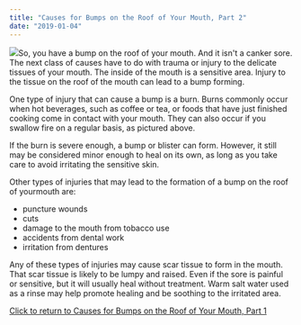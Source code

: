 ```yaml
---
title: "Causes for Bumps on the Roof of Your Mouth, Part 2"
date: "2019-01-04"
---
```


![](/images/dentist-fairfield-bump-on-the-roof-of-your-mouth-part-2-1024x682.jpeg)So, you have a bump on the roof of your mouth. And it isn't a canker sore. The next class of causes have to do with trauma or injury to the delicate tissues of your mouth. The inside of the mouth is a sensitive area. Injury to the tissue on the roof of the mouth can lead to a bump forming.

One type of injury that can cause a bump is a burn. Burns commonly occur when hot beverages, such as coffee or tea, or foods that have just finished cooking come in contact with your mouth. They can also occur if you swallow fire on a regular basis, as pictured above.

If the burn is severe enough, a bump or blister can form. However, it still may be considered minor enough to heal on its own, as long as you take care to avoid irritating the sensitive skin.

Other types of injuries that may lead to the formation of a bump on the roof of yourmouth are:

- puncture wounds
- cuts
- damage to the mouth from tobacco use
- accidents from dental work
- irritation from dentures

Any of these types of injuries may cause scar tissue to form in the mouth. That scar tissue is likely to be lumpy and raised. Even if the sore is painful or sensitive, but it will usually heal without treatment. Warm salt water used as a rinse may help promote healing and be soothing to the irritated area.

[Click to return to Causes for Bumps on the Roof of Your Mouth, Part 1](https://www.dentistfairfieldca.com/causes-for-bumps-on-the-roof-of-your-mouth-part-1/)
